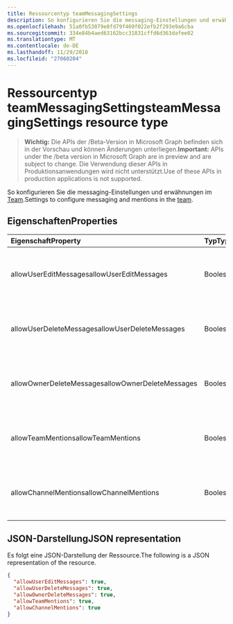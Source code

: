 ```yaml
---
title: Ressourcentyp teamMessagingSettings
description: So konfigurieren Sie die messaging-Einstellungen und erwähnungen im Team.
ms.openlocfilehash: 51a0fb53079e8fd79f469f022efb2f293e9a6cba
ms.sourcegitcommit: 334e84b4aed63162bcc31831cffd6d363dafee02
ms.translationtype: MT
ms.contentlocale: de-DE
ms.lasthandoff: 11/29/2018
ms.locfileid: "27060204"
---
```

# <a name="teammessagingsettings-resource-type"></a><span data-ttu-id="65986-103">Ressourcentyp teamMessagingSettings</span><span class="sxs-lookup"><span data-stu-id="65986-103">teamMessagingSettings resource type</span></span>

> <span data-ttu-id="65986-104">**Wichtig:** Die APIs der /Beta-Version in Microsoft Graph befinden sich in der Vorschau und können Änderungen unterliegen.</span><span class="sxs-lookup"><span data-stu-id="65986-104">**Important:** APIs under the /beta version in Microsoft Graph are in preview and are subject to change.</span></span> <span data-ttu-id="65986-105">Die Verwendung dieser APIs in Produktionsanwendungen wird nicht unterstützt.</span><span class="sxs-lookup"><span data-stu-id="65986-105">Use of these APIs in production applications is not supported.</span></span>

<span data-ttu-id="65986-106">So konfigurieren Sie die messaging-Einstellungen und erwähnungen im [Team](team.md).</span><span class="sxs-lookup"><span data-stu-id="65986-106">Settings to configure messaging and mentions in the [team](team.md).</span></span>

## <a name="properties"></a><span data-ttu-id="65986-107">Eigenschaften</span><span class="sxs-lookup"><span data-stu-id="65986-107">Properties</span></span>
| <span data-ttu-id="65986-108">Eigenschaft</span><span class="sxs-lookup"><span data-stu-id="65986-108">Property</span></span>     | <span data-ttu-id="65986-109">Typ</span><span class="sxs-lookup"><span data-stu-id="65986-109">Type</span></span>   |<span data-ttu-id="65986-110">Beschreibung</span><span class="sxs-lookup"><span data-stu-id="65986-110">Description</span></span>|
|:---------------|:--------|:----------|
|<span data-ttu-id="65986-111">allowUserEditMessages</span><span class="sxs-lookup"><span data-stu-id="65986-111">allowUserEditMessages</span></span>|<span data-ttu-id="65986-112">Boolesch</span><span class="sxs-lookup"><span data-stu-id="65986-112">Boolean</span></span>|<span data-ttu-id="65986-113">Wenn es sich bei Festlegung auf true können Benutzer ihre Nachrichten bearbeiten kann.</span><span class="sxs-lookup"><span data-stu-id="65986-113">If set to true, users can edit their messages.</span></span>|
|<span data-ttu-id="65986-114">allowUserDeleteMessages</span><span class="sxs-lookup"><span data-stu-id="65986-114">allowUserDeleteMessages</span></span>|<span data-ttu-id="65986-115">Boolesch</span><span class="sxs-lookup"><span data-stu-id="65986-115">Boolean</span></span>|<span data-ttu-id="65986-116">Bei Festlegung auf true können Benutzer ihre Nachrichten löschen kann.</span><span class="sxs-lookup"><span data-stu-id="65986-116">If set to true, users can delete their messages.</span></span>|
|<span data-ttu-id="65986-117">allowOwnerDeleteMessages</span><span class="sxs-lookup"><span data-stu-id="65986-117">allowOwnerDeleteMessages</span></span>|<span data-ttu-id="65986-118">Boolesch</span><span class="sxs-lookup"><span data-stu-id="65986-118">Boolean</span></span>|<span data-ttu-id="65986-119">Bei Festlegung auf "true" Websitebesitzer eine beliebige Nachricht löschen kann.</span><span class="sxs-lookup"><span data-stu-id="65986-119">If set to true, owners can delete any message.</span></span>|
|<span data-ttu-id="65986-120">allowTeamMentions</span><span class="sxs-lookup"><span data-stu-id="65986-120">allowTeamMentions</span></span>|<span data-ttu-id="65986-121">Boolesch</span><span class="sxs-lookup"><span data-stu-id="65986-121">Boolean</span></span>|<span data-ttu-id="65986-122">Wenn Festlegung auf "true", "@team erwähnungen sind zulässig.</span><span class="sxs-lookup"><span data-stu-id="65986-122">If set to true, @team mentions are allowed.</span></span>|
|<span data-ttu-id="65986-123">allowChannelMentions</span><span class="sxs-lookup"><span data-stu-id="65986-123">allowChannelMentions</span></span>|<span data-ttu-id="65986-124">Boolesch</span><span class="sxs-lookup"><span data-stu-id="65986-124">Boolean</span></span>|<span data-ttu-id="65986-125">Wenn Festlegung auf "true", "@channel erwähnungen sind zulässig.</span><span class="sxs-lookup"><span data-stu-id="65986-125">If set to true, @channel mentions are allowed.</span></span>|

## <a name="json-representation"></a><span data-ttu-id="65986-126">JSON-Darstellung</span><span class="sxs-lookup"><span data-stu-id="65986-126">JSON representation</span></span>

<span data-ttu-id="65986-127">Es folgt eine JSON-Darstellung der Ressource.</span><span class="sxs-lookup"><span data-stu-id="65986-127">The following is a JSON representation of the resource.</span></span>

<!-- {
  "blockType": "resource",
  "@odata.type": "microsoft.graph.teamMessagingSettings"
}-->

```json
{
  "allowUserEditMessages": true,
  "allowUserDeleteMessages": true,
  "allowOwnerDeleteMessages": true,
  "allowTeamMentions": true,
  "allowChannelMentions": true    
}
```

<!-- uuid: 8fcb5dbc-d5aa-4681-8e31-b001d5168d79
2015-10-25 14:57:30 UTC -->
<!-- {
  "type": "#page.annotation",
  "description": "team's messagingSettings resource",
  "keywords": "",
  "section": "documentation",
  "tocPath": ""
}-->
